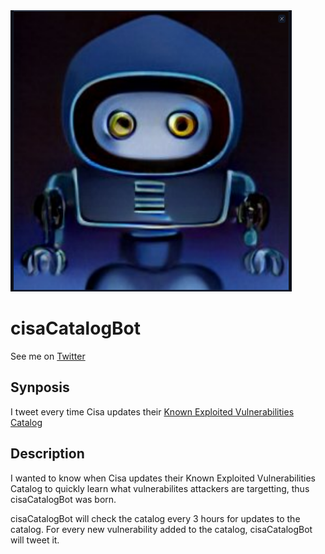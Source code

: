 <img src="https://raw.githubusercontent.com/adamcysec/cisaCatalogBot/main/pics/hacker_bot_3.png" width="450" height="450">

# cisaCatalogBot
See me on [Twitter](https://twitter.com/cisaCatalogBot)

## Synposis
I tweet every time Cisa updates their [Known Exploited Vulnerabilities Catalog](https://www.cisa.gov/known-exploited-vulnerabilities-catalog) 

## Description
I wanted to know when Cisa updates their Known Exploited Vulnerabilities Catalog to quickly learn what vulnerabilites attackers are targetting, thus cisaCatalogBot was born.

cisaCatalogBot will check the catalog every 3 hours for updates to the catalog. For every new vulnerability added to the catalog, cisaCatalogBot will tweet it. 
